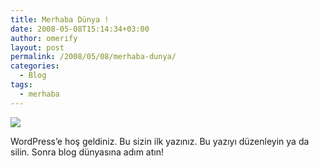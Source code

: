 ```yaml
---
title: Merhaba Dünya !
date: 2008-05-08T15:14:34+03:00
author: omerify
layout: post
permalink: /2008/05/08/merhaba-dunya/
categories:
  - Blog
tags:
  - merhaba
---
```

![](https://storage.googleapis.com/omerify/uploads/2021/01/besmele-bismillah-wikipedia-1920px-Basmala.jpg)

WordPress’e hoş geldiniz. Bu sizin ilk yazınız. Bu yazıyı düzenleyin ya da silin. Sonra blog dünyasına adım atın!

